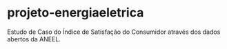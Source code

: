 # projeto-energiaeletrica
Estudo de Caso do Índice de Satisfação do Consumidor através dos dados abertos da ANEEL.
